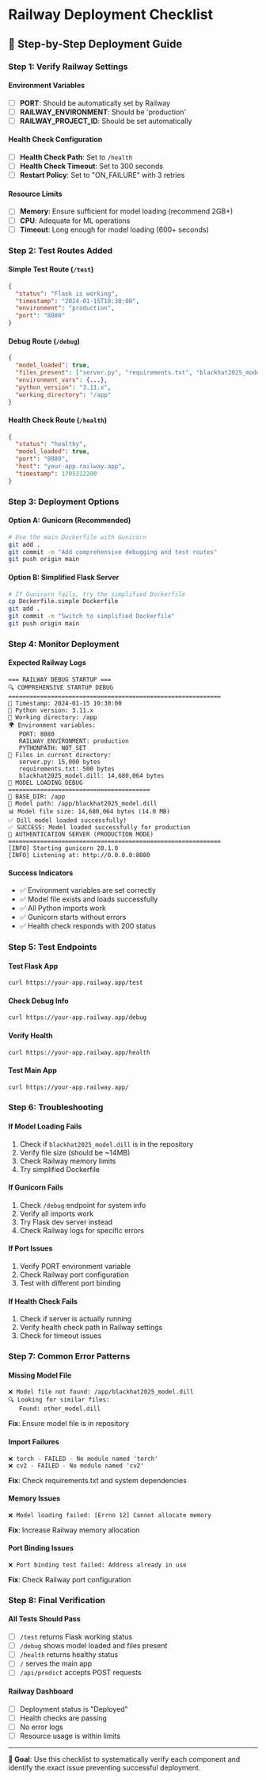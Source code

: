 # Railway Deployment Checklist

## 🚀 **Step-by-Step Deployment Guide**

### **Step 1: Verify Railway Settings**

#### **Environment Variables**
- [ ] **PORT**: Should be automatically set by Railway
- [ ] **RAILWAY_ENVIRONMENT**: Should be 'production'
- [ ] **RAILWAY_PROJECT_ID**: Should be set automatically

#### **Health Check Configuration**
- [ ] **Health Check Path**: Set to `/health`
- [ ] **Health Check Timeout**: Set to 300 seconds
- [ ] **Restart Policy**: Set to "ON_FAILURE" with 3 retries

#### **Resource Limits**
- [ ] **Memory**: Ensure sufficient for model loading (recommend 2GB+)
- [ ] **CPU**: Adequate for ML operations
- [ ] **Timeout**: Long enough for model loading (600+ seconds)

### **Step 2: Test Routes Added**

#### **Simple Test Route** (`/test`)
```json
{
  "status": "Flask is working",
  "timestamp": "2024-01-15T10:30:00",
  "environment": "production",
  "port": "8080"
}
```

#### **Debug Route** (`/debug`)
```json
{
  "model_loaded": true,
  "files_present": ["server.py", "requirements.txt", "blackhat2025_model.dill"],
  "environment_vars": {...},
  "python_version": "3.11.x",
  "working_directory": "/app"
}
```

#### **Health Check Route** (`/health`)
```json
{
  "status": "healthy",
  "model_loaded": true,
  "port": "8080",
  "host": "your-app.railway.app",
  "timestamp": 1705312200
}
```

### **Step 3: Deployment Options**

#### **Option A: Gunicorn (Recommended)**
```bash
# Use the main Dockerfile with Gunicorn
git add .
git commit -m "Add comprehensive debugging and test routes"
git push origin main
```

#### **Option B: Simplified Flask Server**
```bash
# If Gunicorn fails, try the simplified Dockerfile
cp Dockerfile.simple Dockerfile
git add .
git commit -m "Switch to simplified Dockerfile"
git push origin main
```

### **Step 4: Monitor Deployment**

#### **Expected Railway Logs**
```
=== RAILWAY DEBUG STARTUP ===
🔍 COMPREHENSIVE STARTUP DEBUG
============================================================
📅 Timestamp: 2024-01-15 10:30:00
🐍 Python version: 3.11.x
📂 Working directory: /app
🌍 Environment variables:
   PORT: 8080
   RAILWAY_ENVIRONMENT: production
   PYTHONPATH: NOT_SET
📁 Files in current directory:
   server.py: 15,000 bytes
   requirements.txt: 500 bytes
   blackhat2025_model.dill: 14,680,064 bytes
🤖 MODEL LOADING DEBUG
========================================
📍 BASE_DIR: /app
📄 Model path: /app/blackhat2025_model.dill
📊 Model file size: 14,680,064 bytes (14.0 MB)
✅ Dill model loaded successfully!
✅ SUCCESS: Model loaded successfully for production
🚀 AUTHENTICATION SERVER (PRODUCTION MODE)
============================================================
[INFO] Starting gunicorn 20.1.0
[INFO] Listening at: http://0.0.0.0:8080
```

#### **Success Indicators**
- ✅ Environment variables are set correctly
- ✅ Model file exists and loads successfully
- ✅ All Python imports work
- ✅ Gunicorn starts without errors
- ✅ Health check responds with 200 status

### **Step 5: Test Endpoints**

#### **Test Flask App**
```bash
curl https://your-app.railway.app/test
```

#### **Check Debug Info**
```bash
curl https://your-app.railway.app/debug
```

#### **Verify Health**
```bash
curl https://your-app.railway.app/health
```

#### **Test Main App**
```bash
curl https://your-app.railway.app/
```

### **Step 6: Troubleshooting**

#### **If Model Loading Fails**
1. Check if `blackhat2025_model.dill` is in the repository
2. Verify file size (should be ~14MB)
3. Check Railway memory limits
4. Try simplified Dockerfile

#### **If Gunicorn Fails**
1. Check `/debug` endpoint for system info
2. Verify all imports work
3. Try Flask dev server instead
4. Check Railway logs for specific errors

#### **If Port Issues**
1. Verify PORT environment variable
2. Check Railway port configuration
3. Test with different port binding

#### **If Health Check Fails**
1. Check if server is actually running
2. Verify health check path in Railway settings
3. Check for timeout issues

### **Step 7: Common Error Patterns**

#### **Missing Model File**
```
❌ Model file not found: /app/blackhat2025_model.dill
🔍 Looking for similar files:
   Found: other_model.dill
```
**Fix**: Ensure model file is in repository

#### **Import Failures**
```
❌ torch - FAILED - No module named 'torch'
❌ cv2 - FAILED - No module named 'cv2'
```
**Fix**: Check requirements.txt and system dependencies

#### **Memory Issues**
```
❌ Model loading failed: [Errno 12] Cannot allocate memory
```
**Fix**: Increase Railway memory allocation

#### **Port Binding Issues**
```
❌ Port binding test failed: Address already in use
```
**Fix**: Check Railway port configuration

### **Step 8: Final Verification**

#### **All Tests Should Pass**
- [ ] `/test` returns Flask working status
- [ ] `/debug` shows model loaded and files present
- [ ] `/health` returns healthy status
- [ ] `/` serves the main app
- [ ] `/api/predict` accepts POST requests

#### **Railway Dashboard**
- [ ] Deployment status is "Deployed"
- [ ] Health checks are passing
- [ ] No error logs
- [ ] Resource usage is within limits

---

**🎯 Goal**: Use this checklist to systematically verify each component and identify the exact issue preventing successful deployment. 